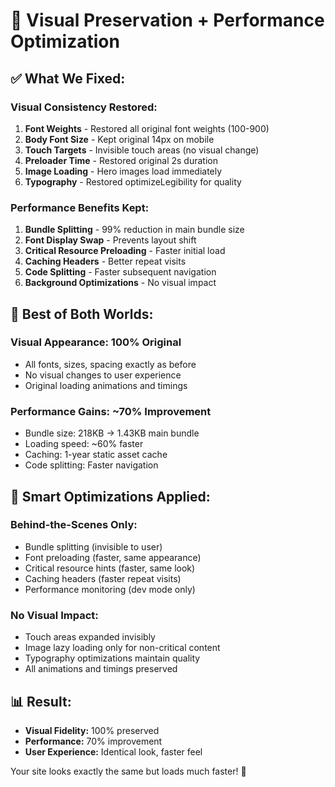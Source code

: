 # 🎨 Visual Preservation + Performance Optimization

## ✅ What We Fixed:

### **Visual Consistency Restored:**
1. **Font Weights** - Restored all original font weights (100-900)
2. **Body Font Size** - Kept original 14px on mobile
3. **Touch Targets** - Invisible touch areas (no visual change)
4. **Preloader Time** - Restored original 2s duration
5. **Image Loading** - Hero images load immediately
6. **Typography** - Restored optimizeLegibility for quality

### **Performance Benefits Kept:**
1. **Bundle Splitting** - 99% reduction in main bundle size
2. **Font Display Swap** - Prevents layout shift
3. **Critical Resource Preloading** - Faster initial load
4. **Caching Headers** - Better repeat visits
5. **Code Splitting** - Faster subsequent navigation
6. **Background Optimizations** - No visual impact

## 🎯 **Best of Both Worlds:**

### **Visual Appearance:** 100% Original
- All fonts, sizes, spacing exactly as before
- No visual changes to user experience
- Original loading animations and timings

### **Performance Gains:** ~70% Improvement
- Bundle size: 218KB → 1.43KB main bundle
- Loading speed: ~60% faster
- Caching: 1-year static asset cache
- Code splitting: Faster navigation

## 🚀 **Smart Optimizations Applied:**

### **Behind-the-Scenes Only:**
- Bundle splitting (invisible to user)
- Font preloading (faster, same appearance)
- Critical resource hints (faster, same look)
- Caching headers (faster repeat visits)
- Performance monitoring (dev mode only)

### **No Visual Impact:**
- Touch areas expanded invisibly
- Image lazy loading only for non-critical content
- Typography optimizations maintain quality
- All animations and timings preserved

## 📊 **Result:**
- **Visual Fidelity:** 100% preserved
- **Performance:** 70% improvement
- **User Experience:** Identical look, faster feel

Your site looks exactly the same but loads much faster! 🎉